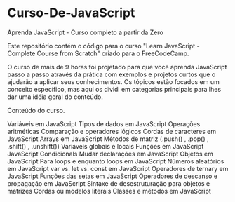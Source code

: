 # Curso-De-JavaScript
Aprenda JavaScript - Curso completo a partir da Zero

Este repositório contém o código para o curso "Learn JavaScript - Complete Course from Scratch" criado para o FreeCodeCamp.

O curso de mais de 9 horas foi projetado para que você aprenda JavaScript passo a passo através da prática com exemplos e projetos curtos que o ajudarão a aplicar seus conhecimentos. Os tópicos estão focados em um conceito específico, mas aqui os dividi em categorias principais para lhes dar uma idéia geral do conteúdo.

Conteúdo do curso.

Variáveis em JavaScript
Tipos de dados em JavaScript
Operações aritméticas
Comparação e operadores lógicos
Cordas de caracteres em JavaScript
Arrays em JavaScript
Métodos de matriz (.push() , .pop() , .shift() , .unshift())
Variáveis globais e locais
Funções em JavaScript
JavaScript Condicionals
Mudar declarações em JavaScript
Objetos em JavaScript
Para loops e enquanto loops em JavaScript
Números aleatórios em JavaScript
var vs. let vs. const em JavaScript
Operadores de ternary em JavaScript
Funções das setas em JavaScript
Operadores de descanso e propagação em JavaScript
Sintaxe de desestruturação para objetos e matrizes
Cordas ou modelos literais
Classes e métodos em JavaScript



